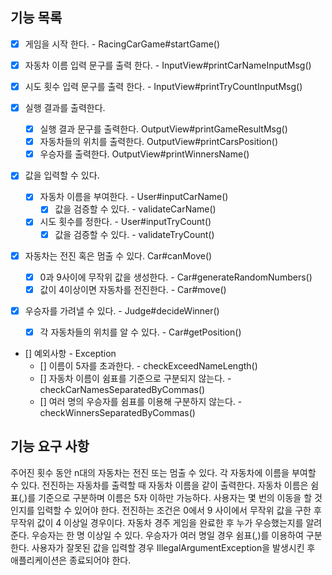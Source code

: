 ## 기능 목록

- [X] 게임을 시작 한다. - RacingCarGame#startGame()

- [X] 자동차 이름 입력 문구를 출력 한다. - InputView#printCarNameInputMsg()
- [X] 시도 횟수 입력 문구를 출력 한다. - InputView#printTryCountInputMsg()

- [X] 실행 결과를 출력한다.
  - [X] 실행 결과 문구를 출력한다. OutputView#printGameResultMsg()
  - [X] 자동차들의 위치를 출력한다. OutputView#printCarsPosition()
  - [X] 우승자를 출력한다. OutputView#printWinnersName()

- [X] 값을 입력할 수 있다.
  - [X] 자동차 이름을 부여한다. - User#inputCarName()
    - [X] 값을 검증할 수 있다. - validateCarName()
  - [X] 시도 횟수를 정한다. - User#inputTryCount()
    - [X] 값을 검증할 수 있다. - validateTryCount()

- [X] 자동차는 전진 혹은 멈출 수 있다. Car#canMove()
  - [X] 0과 9사이에 무작위 값을 생성한다. - Car#generateRandomNumbers()
  - [X] 값이 4이상이면 자동차를 전진한다. - Car#move()

- [X] 우승자를 가려낼 수 있다. - Judge#decideWinner()
  - [X] 각 자동차들의 위치를 알 수 있다. - Car#getPosition()

- [] 예외사항 - Exception
  - [] 이름이 5자를 초과한다. - checkExceedNameLength()
  - [] 자동차 이름이 쉼표를 기준으로 구분되지 않는다. - checkCarNamesSeparatedByCommas()
  - [] 여러 명의 우승자를 쉼표를 이용해 구분하지 않는다. - checkWinnersSeparatedByCommas()

## 기능 요구 사항

주어진 횟수 동안 n대의 자동차는 전진 또는 멈출 수 있다.
각 자동차에 이름을 부여할 수 있다. 전진하는 자동차를 출력할 때 자동차 이름을 같이 출력한다.
자동차 이름은 쉼표(,)를 기준으로 구분하며 이름은 5자 이하만 가능하다.
사용자는 몇 번의 이동을 할 것인지를 입력할 수 있어야 한다.
전진하는 조건은 0에서 9 사이에서 무작위 값을 구한 후 무작위 값이 4 이상일 경우이다.
자동차 경주 게임을 완료한 후 누가 우승했는지를 알려준다. 우승자는 한 명 이상일 수 있다.
우승자가 여러 명일 경우 쉼표(,)를 이용하여 구분한다.
사용자가 잘못된 값을 입력할 경우 IllegalArgumentException을 발생시킨 후 애플리케이션은 종료되어야 한다.